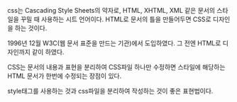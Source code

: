 css는 Cascading Style Sheets의 약자로, HTML, XHTML, XML 같은 문서의 스타일을 꾸밀 때 사용하는 시트 언어이다.
HTML로 문서의 틀을 만들어두면 CSS로 디자인을 하는 것이다. 

1996년 12월 W3C(웹 문서 표준을 만드는 기관)에서 도입하였다. 그 전엔 HTML로 디자인까지 같이 하였다.

CSS는 문서의 내용과 표현을 분리하여 CSS파일 하나만 수정하면 스타일에 해당하는 HTML 문서가 한번에 수정되는 장점이 있다.

style태그를 사용하는 것과 css파일을 분리하여 작성하는 것이 좋은 표현법이다.
